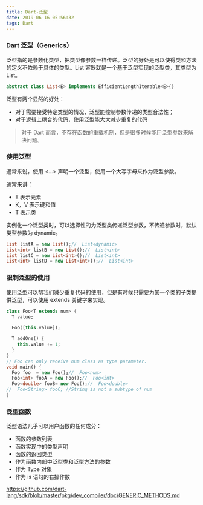 ```yaml
---
title: Dart-泛型
date: 2019-06-16 05:56:32
tags: Dart
---
```


### Dart 泛型（Generics）

泛型指的是参数化类型，把类型像参数一样传递。泛型的好处是可以使得类和方法的定义不依赖于具体的类型。List 容器就是一个基于泛型实现的泛型类，其类型为 List<E>。

```dart
abstract class List<E> implements EfficientLengthIterable<E>{}
```

泛型有两个显然的好处：

- 对于需要接受特定类型的情况，泛型能控制参数传递的类型合法性；
- 对于逻辑上耦合的代码，使用泛型能大大减少重复的代码

> 对于 Dart 而言，不存在函数的重载机制，但是很多时候能用泛型参数来解决问题。

<!--more-->

### 使用泛型

通常来说，使用 <...> 声明一个泛型，使用一个大写字母来作为泛型参数。

通常来讲：

- E 表示元素
- K，V 表示键和值
- T 表示类

实例化一个泛型类时，可以选择性的为泛型类传递泛型参数，不传递参数时，默认类型参数为 dynamic。

```dart
List listA = new List();//  List<dynamic>
List<int> listB = new List();//  List<int>
List listC = new List<int>();//  List<int>
List<int> listD = new List<int>();//  List<int>
```

### 限制泛型的使用 

使用泛型可以帮我们减少重复代码的使用，但是有时候只需要为某一个类的子类提供泛型，可以使用 extends 关键字来实现。

```dart
class Foo<T extends num> {
  T value;

  Foo([this.value]);

  T addOne() {
    this.value += 1;
  }
}
// Foo can only receive num class as type parameter.
void main() {
  Foo foo  = new Foo();//  Foo<num>
  Foo<int> fooA = new Foo();//  Foo<int>
  Foo<double> fooB= new Foo();//  Foo<double>
//  Foo<String> fooC; //String is not a subtype of num
}
```

### 泛型函数

泛型语法几乎可以用户函数的任何成分：

- 函数的参数列表
- 函数实现中的类型声明
- 函数的返回类型
- 作为函数内部中泛型类和泛型方法的参数
- 作为 Type 对象
- 作为 is 语句的右操作数

<https://github.com/dart-lang/sdk/blob/master/pkg/dev_compiler/doc/GENERIC_METHODS.md>

